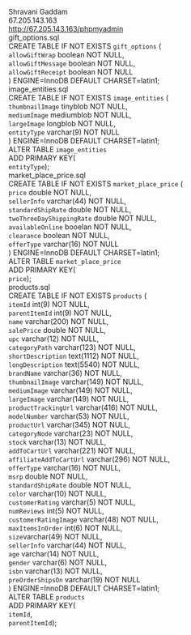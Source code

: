 Shravani Gaddam   
67.205.143.163   
http://67.205.143.163/phpmyadmin   
gift_options.sql   
CREATE TABLE IF NOT EXISTS `gift_options` (   
        `allowGiftWrap` boolean NOT NULL,   
        `allowGiftMessage` boolean NOT NULL,   
        `allowGiftReceipt` boolean NOT NULL   
) ENGINE=InnoDB DEFAULT CHARSET=latin1;   
image_entities.sql   
CREATE TABLE IF NOT EXISTS `image_entities` (   
        `thumbnailImage` tinyblob NOT NULL,   
        `mediumImage` mediumblob NOT NULL,   
        `largeImage` longblob NOT NULL,   
        `entityType` varchar(9) NOT NULL   
) ENGINE=InnoDB DEFAULT CHARSET=latin1;   
 ALTER TABLE `image_entities`   
   ADD PRIMARY KEY(   
     `entityType`);    
market_place_price.sql   
CREATE TABLE IF NOT EXISTS `market_place_price` (   
        `price` double NOT NULL,   
        `sellerInfo` varchar(44) NOT NULL,   
        `standardShipRate` double NOT NULL,   
        `twoThreeDayShippingRate` double NOT NULL,   
        `availableOnline` booelan NOT NULL,   
        `clearance` boolean NOT NULL,   
        `offerType` varchar(16) NOT NULL   
) ENGINE=InnoDB DEFAULT CHARSET=latin1;   
ALTER TABLE `market_place_price`   
   ADD PRIMARY KEY(   
     `price`);   
products.sql   
CREATE TABLE IF NOT EXISTS `products` (   
       	`itemId` int(9) NOT NULL,   
       	`parentItemId` int(9) NOT NULL,   
       	`name` varchar(200) NOT NULL,   
       	`salePrice` double NOT NULL,   
       	`upc` varchar(12) NOT NULL,   
       	`categoryPath` varchar(123) NOT NULL,   
       	`shortDescription` text(1112) NOT NULL,   
       	`longDescription` text(5540) NOT NULL,   
       	`brandName` varchar(36) NOT NULL,   
       	`thumbnailImage` varchar(149) NOT NULL,   
       	`mediumImage` varchar(149) NOT NULL,   
       	`largeImage` varchar(149) NOT NULL,   
       	`productTrackingUrl` varchar(416) NOT NULL,   
       	`modelNumber` varchar(53) NOT NULL,   
       	`productUrl` varchar(345) NOT NULL,   
       	`categoryNode` varchar(23) NOT NULL,   
       	`stock` varchar(13) NOT NULL,   
       	`addToCartUrl` varchar(221) NOT NULL,   
       	`affiliateAddToCartUrl` varchar(296) NOT NULL,   
       	`offerType` varchar(16) NOT NULL,   
       	`msrp` double NOT NULL,   
       	`standardShipRate` double NOT NULL,   
       	`color` varchar(10) NOT NULL,   
       	`customerRating` varchar(5) NOT NULL,   
       	`numReviews` int(5) NOT NULL,   
       	`customerRatingImage` varchar(48) NOT NULL,   
       	`maxItemsInOrder` int(6) NOT NULL,   
       	`size`varchar(49) NOT NULL,   
       	`sellerInfo` varchar(44) NOT NULL,   
       	`age` varchar(14) NOT NULL,   
       	`gender` varchar(6) NOT NULL,   
       	`isbn` varchar(13) NOT NULL,   
       	`preOrderShipsOn` varchar(19) NOT NULL   
) ENGINE=InnoDB DEFAULT CHARSET=latin1;   
ALTER TABLE `products`   
   ADD PRIMARY KEY(   
     `itemId`,   
     `parentItemId`);   
     
	 


	 
